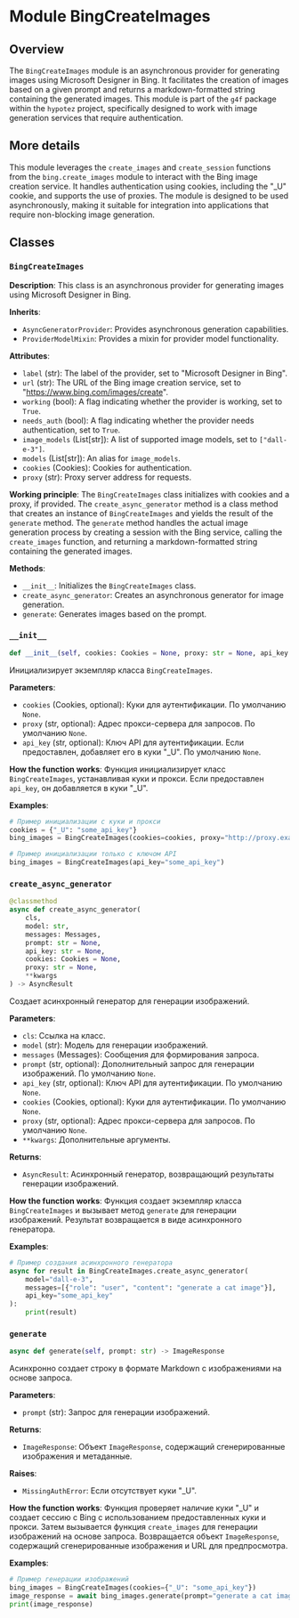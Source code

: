 # Module BingCreateImages

## Overview

The `BingCreateImages` module is an asynchronous provider for generating images using Microsoft Designer in Bing. It facilitates the creation of images based on a given prompt and returns a markdown-formatted string containing the generated images. This module is part of the `g4f` package within the `hypotez` project, specifically designed to work with image generation services that require authentication.

## More details

This module leverages the `create_images` and `create_session` functions from the `bing.create_images` module to interact with the Bing image creation service. It handles authentication using cookies, including the "_U" cookie, and supports the use of proxies. The module is designed to be used asynchronously, making it suitable for integration into applications that require non-blocking image generation.

## Classes

### `BingCreateImages`

**Description**: This class is an asynchronous provider for generating images using Microsoft Designer in Bing.

**Inherits**:
- `AsyncGeneratorProvider`: Provides asynchronous generation capabilities.
- `ProviderModelMixin`: Provides a mixin for provider model functionality.

**Attributes**:
- `label` (str): The label of the provider, set to "Microsoft Designer in Bing".
- `url` (str): The URL of the Bing image creation service, set to "https://www.bing.com/images/create".
- `working` (bool): A flag indicating whether the provider is working, set to `True`.
- `needs_auth` (bool): A flag indicating whether the provider needs authentication, set to `True`.
- `image_models` (List[str]): A list of supported image models, set to `["dall-e-3"]`.
- `models` (List[str]): An alias for `image_models`.
- `cookies` (Cookies): Cookies for authentication.
- `proxy` (str): Proxy server address for requests.

**Working principle**:
The `BingCreateImages` class initializes with cookies and a proxy, if provided. The `create_async_generator` method is a class method that creates an instance of `BingCreateImages` and yields the result of the `generate` method. The `generate` method handles the actual image generation process by creating a session with the Bing service, calling the `create_images` function, and returning a markdown-formatted string containing the generated images.

**Methods**:
- `__init__`: Initializes the `BingCreateImages` class.
- `create_async_generator`: Creates an asynchronous generator for image generation.
- `generate`: Generates images based on the prompt.

### `__init__`

```python
def __init__(self, cookies: Cookies = None, proxy: str = None, api_key: str = None) -> None
```

Инициализирует экземпляр класса `BingCreateImages`.

**Parameters**:
- `cookies` (Cookies, optional): Куки для аутентификации. По умолчанию `None`.
- `proxy` (str, optional): Адрес прокси-сервера для запросов. По умолчанию `None`.
- `api_key` (str, optional): Ключ API для аутентификации. Если предоставлен, добавляет его в куки "_U". По умолчанию `None`.

**How the function works**:
Функция инициализирует класс `BingCreateImages`, устанавливая куки и прокси. Если предоставлен `api_key`, он добавляется в куки "_U".

**Examples**:
```python
# Пример инициализации с куки и прокси
cookies = {"_U": "some_api_key"}
bing_images = BingCreateImages(cookies=cookies, proxy="http://proxy.example.com")

# Пример инициализации только с ключом API
bing_images = BingCreateImages(api_key="some_api_key")
```

### `create_async_generator`

```python
@classmethod
async def create_async_generator(
    cls,
    model: str,
    messages: Messages,
    prompt: str = None,
    api_key: str = None,
    cookies: Cookies = None,
    proxy: str = None,
    **kwargs
) -> AsyncResult
```

Создает асинхронный генератор для генерации изображений.

**Parameters**:
- `cls`: Ссылка на класс.
- `model` (str): Модель для генерации изображений.
- `messages` (Messages): Сообщения для формирования запроса.
- `prompt` (str, optional): Дополнительный запрос для генерации изображений. По умолчанию `None`.
- `api_key` (str, optional): Ключ API для аутентификации. По умолчанию `None`.
- `cookies` (Cookies, optional): Куки для аутентификации. По умолчанию `None`.
- `proxy` (str, optional): Адрес прокси-сервера для запросов. По умолчанию `None`.
- `**kwargs`: Дополнительные аргументы.

**Returns**:
- `AsyncResult`: Асинхронный генератор, возвращающий результаты генерации изображений.

**How the function works**:
Функция создает экземпляр класса `BingCreateImages` и вызывает метод `generate` для генерации изображений. Результат возвращается в виде асинхронного генератора.

**Examples**:
```python
# Пример создания асинхронного генератора
async for result in BingCreateImages.create_async_generator(
    model="dall-e-3",
    messages=[{"role": "user", "content": "generate a cat image"}],
    api_key="some_api_key"
):
    print(result)
```

### `generate`

```python
async def generate(self, prompt: str) -> ImageResponse
```

Асинхронно создает строку в формате Markdown с изображениями на основе запроса.

**Parameters**:
- `prompt` (str): Запрос для генерации изображений.

**Returns**:
- `ImageResponse`: Объект `ImageResponse`, содержащий сгенерированные изображения и метаданные.

**Raises**:
- `MissingAuthError`: Если отсутствует куки "_U".

**How the function works**:
Функция проверяет наличие куки "_U" и создает сессию с Bing с использованием предоставленных куки и прокси. Затем вызывается функция `create_images` для генерации изображений на основе запроса. Возвращается объект `ImageResponse`, содержащий сгенерированные изображения и URL для предпросмотра.

**Examples**:
```python
# Пример генерации изображений
bing_images = BingCreateImages(cookies={"_U": "some_api_key"})
image_response = await bing_images.generate(prompt="generate a cat image")
print(image_response)
```